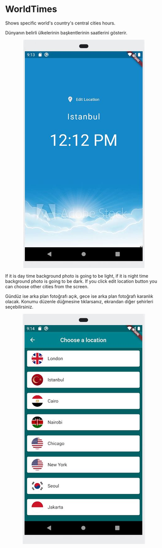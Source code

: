 # WorldTimes

Shows specific world's country's central cities hours.

Dünyanın belirli ülkelerinin başkentlerinin saatlerini gösterir.

<p align="center">
  <img src="doc/test1.JPG">
</p>

If it is day time background photo is going to be light, if it is night time background photo is going to be dark. If you click edit location button you can choose other cities from the screen.

Gündüz ise arka plan fotoğrafı açık, gece ise arka plan fotoğrafı karanlık olacak. Konumu düzenle düğmesine tıklarsanız, ekrandan diğer şehirleri seçebilirsiniz.

<p align="center">
  <img src="doc/test2.JPG">
</p>
